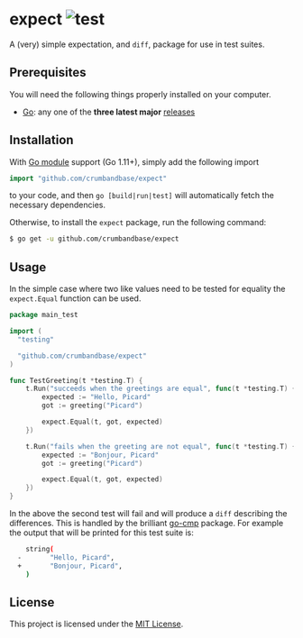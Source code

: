 # expect ![test](https://github.com/crumbandbase/expect/workflows/test/badge.svg?event=push)

A (very) simple expectation, and `diff`, package for use in test suites.

## Prerequisites

You will need the following things properly installed on your computer.

* [Go](https://golang.org/): any one of the **three latest major**
  [releases](https://golang.org/doc/devel/release.html)

## Installation

With [Go module](https://github.com/golang/go/wiki/Modules) support (Go 1.11+),
simply add the following import

```go
import "github.com/crumbandbase/expect"
```

to your code, and then `go [build|run|test]` will automatically fetch the
necessary dependencies.

Otherwise, to install the `expect` package, run the following command:

```bash
$ go get -u github.com/crumbandbase/expect
```

## Usage

In the simple case where two like values need to be tested for equality the
`expect.Equal` function can be used.

```go
package main_test

import (
  "testing"

  "github.com/crumbandbase/expect"
)

func TestGreeting(t *testing.T) {
	t.Run("succeeds when the greetings are equal", func(t *testing.T) {
		expected := "Hello, Picard"
		got := greeting("Picard")

		expect.Equal(t, got, expected)
	})

	t.Run("fails when the greeting are not equal", func(t *testing.T) {
		expected := "Bonjour, Picard"
		got := greeting("Picard")

		expect.Equal(t, got, expected)
	})
}
```

In the above the second test will fail and will produce a `diff` describing the
differences. This is handled by the brilliant
[go-cmp](https://github.com/google/go-cmp) package. For example the output
that will be printed for this test suite is:

```bash
    string(
  -       "Hello, Picard",
  +       "Bonjour, Picard",
    )
```

## License

This project is licensed under the [MIT License](LICENSE.md).
